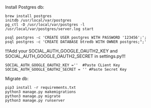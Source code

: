 Install Postgres db:
```
brew install postgres
initdb /usr/local/var/postgres
pg_ctl -D /usr/local/var/postgres -l /usr/local/var/postgres/server.log start

psql postgres -c 'CREATE USER postgres WITH PASSWORD '123456';';
psql postgres -c 'CREATE DATABASE btredb WITH OWNER postgres;";'
```

!!!Add your SOCIAL_AUTH_GOOGLE_OAUTH2_KEY and SOCIAL_AUTH_GOOGLE_OAUTH2_SECRET in settings.py!!!
```
SOCIAL_AUTH_GOOGLE_OAUTH2_KEY =''  #Paste CLient Key
SOCIAL_AUTH_GOOGLE_OAUTH2_SECRET = '' #Paste Secret Key
```

Migrate db:
```
pip3 install -r requirements.txt
python3 manage.py makemigrations
python3 manage.py migrate
python3 manage.py runserver
```
